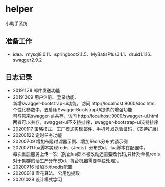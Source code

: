 # helper
小助手系统
## 准备工作
- idea、mysql8.0.11、springboot2.1.5、MyBatisPlus3.1.1、druid1.1.16、swagger2.9.2

## 日志记录
- 20191128 邮件发送功能
- 20191209 用户注册、登录功能、 \
  新增swagger-bootstrap-ui功能，访问 http://localhost:9000/doc.html \
  个性化参数中，去启用SwaggerBootstrapUi提供的增强功能\
  可与原来swagger-ui共存，访问 http://localhost:9000/swagger-ui.html \
  两者可以共存，swagger-ui不支持排序，swagger-bootstrap-ui支持排序
- 20200117 策略模式、工厂模式实现邮件、手机号发送验证码，（支持扩展）
- 20200122 定时任务功能
- 20200709 增加布隆过滤器示例、增加Redis分布式锁示例
- 20200711 lua脚本实现redis（Jedis）分布式id，lua脚本在配置中，\
  每次重启服务上传一次（防止lua脚本被改动还需要改代码,只针对单机redis \
  对于集群的话生产分布式id，每台机器需要单独处理）。
- 20200716 增加本地redis配置
- 20200818 雪花算法、公用包提取
- 20201029 设计模式学习

  
